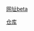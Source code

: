 [网址beta ](https://123-hcz.github.io/123excel-web/)

[仓库](https://github.com/123-hcz/ZjangDataViewer)

